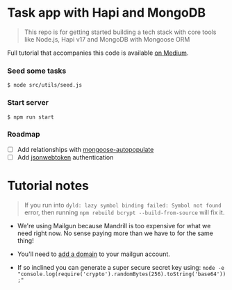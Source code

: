 Task app with Hapi and MongoDB 
===

> This repo is for getting started building a tech stack with core tools like Node.js, Hapi v17 and MongoDB with Mongoose ORM

Full tutorial that accompanies this code is available [on Medium](https://medium.com/employbl/build-a-task-app-with-hapi-mongodb-and-vue-js-dc05c1bb8778).


### Seed some tasks

``` 
$ node src/utils/seed.js
```

### Start server

``` 
$ npm run start
```

### Roadmap

- [ ] Add relationships with [mongoose-autopopulate](https://github.com/mongodb-js/mongoose-autopopulate)
- [ ] Add [jsonwebtoken](https://jwt.io/) authentication

# Tutorial notes 

> If you run into `dyld: lazy symbol binding failed: Symbol not found` error, then running `npm rebuild bcrypt --build-from-source` will fix it.

- We're using Mailgun because Mandrill is too expensive for what we need right now. No sense paying more than we have to for the same thing!

- You'll need to [add a domain](https://app.mailgun.com/app/domains/new) to your mailgun account. 

- If so inclined you can generate a super secure secret key using: `node -e "console.log(require('crypto').randomBytes(256).toString('base64'));"`

